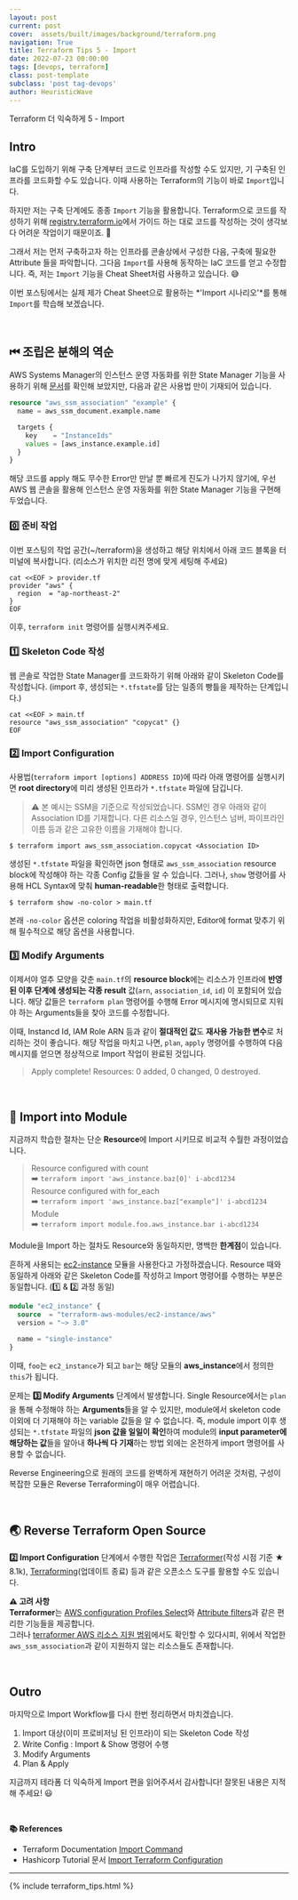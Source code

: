```yaml
---
layout: post
current: post
cover:  assets/built/images/background/terraform.png
navigation: True
title: Terraform Tips 5 - Import
date: 2022-07-23 00:00:00
tags: [devops, terraform]
class: post-template
subclass: 'post tag-devops'
author: HeuristicWave
---
```


Terraform 더 익숙하게 5 - Import


## Intro

IaC를 도입하기 위해 구축 단계부터 코드로 인프라를 작성할 수도 있지만, 기 구축된 인프라를 코드화할 수도 있습니다.
이때 사용하는 Terraform의 기능이 바로 `Import`입니다.

하지만 저는 구축 단계에도 종종 `Import` 기능을 활용합니다. Terraform으로 코드를 작성하기 위해 [registry.terraform.io](https://registry.terraform.io/providers/hashicorp/aws/latest/docs )에서
가이드 하는 대로 코드를 작성하는 것이 생각보다 어려운 작업이기 때문이죠. 🥲

그래서 저는 먼저 구축하고자 하는 인프라를 콘솔상에서 구성한 다음, 구축에 필요한 Attribute 들을 파악합니다.
그다음 `Import`를 사용해 동작하는 IaC 코드를 얻고 수정합니다.
즉, 저는 `Import` 기능을 Cheat Sheet처럼 사용하고 있습니다. 😅

이번 포스팅에서는 실제 제가 Cheat Sheet으로 활용하는 *'Import 시나리오'*를 통해 `Import`를 학습해 보겠습니다. 

<br>

## ⏮ 조립은 분해의 역순

AWS Systems Manager의 인스턴스 운영 자동화를 위한 State Manager 기능을 사용하기 위해 [문서](https://registry.terraform.io/providers/hashicorp/aws/latest/docs/resources/ssm_association )를
확인해 보았지만, 다음과 같은 사용법 만이 기재되어 있습니다.

```terraform
resource "aws_ssm_association" "example" {
  name = aws_ssm_document.example.name

  targets {
    key    = "InstanceIds"
    values = [aws_instance.example.id]
  }
}
```

해당 코드를 apply 해도 무수한 Error만 만날 뿐 빠르게 진도가 나가지 않기에, 우선 AWS 웹 콘솔을 활용해 인스턴스 운영 자동화를 위한 State Manager 기능을 구현해 두었습니다.

### 0️⃣ 준비 작업

이번 포스팅의 작업 공간(~/terraform)을 생성하고 해당 위치에서 아래 코드 블록을 터미널에 복사합니다. (리소스가 위치한 리전 명에 맞게 세팅해 주세요)

```shell
cat <<EOF > provider.tf
provider "aws" {
  region  = "ap-northeast-2"
}
EOF
```
이후, `terraform init` 명령어를 실행시켜주세요.

### 1️⃣ Skeleton Code 작성

웹 콘솔로 작업한 State Manager를 코드화하기 위해 아래와 같이 Skeleton Code를 작성합니다.
(import 후, 생성되는 `*.tfstate`를 담는 일종의 빵틀을 제작하는 단계입니다.)

```shell
cat <<EOF > main.tf
resource "aws_ssm_association" "copycat" {}
EOF
```

### 2️⃣ Import Configuration

사용법(`terraform import [options] ADDRESS ID`)에 따라 아래 명령어를 실행시키면 **root directory**에 미리 생성된 인프라가 `*.tfstate` 파일에 담깁니다.

> ⚠️ 본 예시는 SSM을 기준으로 작성되었습니다. SSM인 경우 아래와 같이 Association ID를 기재합니다.
> 다른 리소스일 경우, 인스턴스 넘버, 파이프라인 이름 등과 같은 고유한 이름을 기재해야 합니다. 

```shell
$ terraform import aws_ssm_association.copycat <Association ID>
```

생성된 `*.tfstate` 파일을 확인하면 json 형태로 `aws_ssm_association` resource block에 작성해야 하는 각종 Config 값들을 알 수 있습니다.
그러나, `show` 명령어를 사용해 HCL Syntax에 맞춰 **human-readable**한 형태로 출력합니다.

```shell
$ terraform show -no-color > main.tf
```

본래 `-no-color` 옵션은 coloring 작업을 비활성화하지만, Editor에 format 맞추기 위해 필수적으로 해당 옵션을 사용합니다.

### 3️⃣ Modify Arguments

이제서야 얼추 모양을 갖춘 `main.tf`의 **resource block**에는 리소스가 인프라에 **반영된 이후 단계에 생성되는 각종 result** 값(`arn`, `association_id`, `id`)
이 포함되어 있습니다. 해당 값들은 `terraform plan` 명령어를 수행해 Error 메시지에 명시되므로 지워야 하는 Arguments들을 찾아 코드를 수정합니다.

이때, Instancd Id, IAM Role ARN 등과 같이 **절대적인 값**도 **재사용 가능한 변수**로 처리하는 것이 좋습니다.
해당 작업을 마치고 나면, `plan`, `apply` 명령어를 수행하여 다음 메시지를 얻으면 정상적으로 Import 작업이 완료된 것입니다.

> Apply complete! Resources: 0 added, 0 changed, 0 destroyed.
   
<br>

## 🥵 Import into Module 

지금까지 학습한 절차는 단순 **Resource**에 Import 시키므로 비교적 수월한 과정이었습니다.

> Resource configured with count <br>
> ➡️ `terraform import 'aws_instance.baz[0]' i-abcd1234` <br>
> Resource configured with for_each <br>
> ➡️ `terraform import 'aws_instance.baz["example"]' i-abcd1234` <br>
> Module <br>
> ➡️ `terraform import module.foo.aws_instance.bar i-abcd1234`

Module을 Import 하는 절차도 Resource와 동일하지만, 명백한 **한계점**이 있습니다.

흔하게 사용되는 [ec2-instance](https://registry.terraform.io/modules/terraform-aws-modules/ec2-instance/aws/latest) 모듈을 사용한다고 가정하겠습니다.
Resource 때와 동일하게 아래와 같은 Skeleton Code를 작성하고 Import 명령어를 수행하는 부분은 동일합니다. (1️⃣ & 2️⃣ 과정 동일)

```terraform
module "ec2_instance" {
  source  = "terraform-aws-modules/ec2-instance/aws"
  version = "~> 3.0"

  name = "single-instance"
}
```

이때, `foo`는 `ec2_instance`가 되고 `bar`는 해당 모듈의 **aws_instance**에서 정의한 `this`가 됩니다.

문제는 **3️⃣ Modify Arguments** 단계에서 발생합니다. Single Resource에서는 `plan`을 통해 수정해야 하는 **Arguments**들을 알 수 있지만, 
module에서 skeleton code 이외에 더 기재해야 하는 variable 값들을 알 수 없습니다.
즉, module import 이후 생성되는 `*.tfstate` 파일의 **json 값을 일일이 확인**하여 module의 **input parameter에 해당하는 값**들을 알아내 **하나씩 다 기재**하는 방법 외에는 
온전하게 import 명령어를 사용할 수 없습니다.

Reverse Engineering으로 원래의 코드를 완벽하게 재현하기 어려운 것처럼, 구성이 복잡한 모듈은 Reverse Terraforming이 매우 어렵습니다.

<br>

## 🌏 Reverse Terraform Open Source

**2️⃣ Import Configuration** 단계에서 수행한 작업은 [Terraformer](https://github.com/GoogleCloudPlatform/terraformer )(작성 시점 기준 ★ 8.1k),
[Terraforming](https://github.com/dtan4/terraforming )(업데이트 종료) 등과 같은 오픈소스 도구를 활용할 수도 있습니다.

**⚠️ 고려 사항**<br>
**Terraformer**는 [AWS configuration Profiles Select](https://github.com/GoogleCloudPlatform/terraformer/blob/master/docs/aws.md#profiles-support )와 [Attribute filters](https://github.com/GoogleCloudPlatform/terraformer/blob/master/docs/aws.md#attribute-filters )과 같은 편리한 기능들을 제공합니다. <br>
그러나 [terraformer AWS 리소스 지원 범위](https://github.com/GoogleCloudPlatform/terraformer/blob/master/docs/aws.md#supported-services )에서도 확인할 수 있다시피,
위에서 작업한 `aws_ssm_association`과 같이 지원하지 않는 리소스들도 존재합니다.

<br>

## Outro

마지막으로 Import Workflow를 다시 한번 정리하면서 마치겠습니다.

1. Import 대상(이미 프로비저닝 된 인프라)이 되는 Skeleton Code 작성
2. Write Config : Import & Show 명령어 수행
3. Modify Arguments
4. Plan & Apply

지금까지 테라폼 더 익숙하게 Import 편을 읽어주셔서 감사합니다! 잘못된 내용은 지적해 주세요! 😃

<br>

**📚 References**

- Terraform Documentation [Import Command](https://www.terraform.io/cli/commands/import)
- Hashicorp Tutorial 문서 [Import Terraform Configuration](https://learn.hashicorp.com/tutorials/terraform/state-import?in=terraform/state)


---

{% include terraform_tips.html %}

<br>